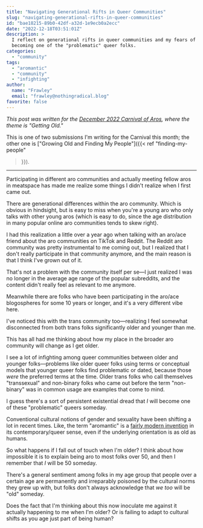 ```yaml
---
title: "Navigating Generational Rifts in Queer Communities"
slug: "navigating-generational-rifts-in-queer-communities"
id: "bae18215-89b0-42df-a32d-1e9ecb0a2ecc"
date: "2022-12-18T03:51:01Z"
description: >
  I reflect on generational rifts in queer communities and my fears of someday
  becoming one of the "problematic" queer folks.
categories:
  - "community"
tags:
  - "aromantic"
  - "community"
  - "infighting"
author:
  name: "Frawley"
  email: "frawley@nothingradical.blog"
favorite: false
---
```


*This post was written for the [December 2022 Carnival of
Aros](https://roboticanary.wordpress.com/2022/11/30/december-2020-carnival-of-aros-getting-old-call-for-submissions/),
where the theme is "Getting Old."*

This is one of two submissions I'm writing for the Carnival this month; the
other one is ["Growing Old and Finding My People"]({{< ref "finding-my-people"
>}}).

---

Participating in different aro communities and actually meeting fellow aros in
meatspace has made me realize some things I didn't realize when I first came
out.

There are generational differences within the aro community. Which is obvious
in hindsight, but is easy to miss when you're a young aro who only talks with
other young aros (which is easy to do, since the age distribution in many
popular online aro communities tends to skew right).

I had this realization a little over a year ago when talking with an aro/ace
friend about the aro communities on TikTok and Reddit. The Reddit aro community
was pretty instrumental to me coming out, but I realized that I don't really
participate in that community anymore, and the main reason is that I think I've
grown out of it.

That's not a problem with the community itself per se—I just realized I was no
longer in the average age range of the popular subreddits, and the content
didn't really feel as relevant to me anymore.

Meanwhile there are folks who have been participating in the aro/ace
blogospheres for some 10 years or longer, and it's a very different vibe here.

I've noticed this with the trans community too—realizing I feel somewhat
disconnected from both trans folks significantly older and younger than me.

This has all had me thinking about how my place in the broader aro community
will change as I get older.

I see a lot of infighting among queer communities between older and younger
folks—problems like older queer folks using terms or conceptual models that
younger queer folks find problematic or dated, because those *were* the
preferred terms at the time. Older trans folks who call themselves
"transsexual" and non-binary folks who came out before the term "non-binary"
was in common usage are examples that come to mind.

I guess there's a sort of persistent existential dread that *I* will become one
of these "problematic" queers someday.

Conventional cultural notions of gender and sexuality have been shifting a lot
in recent times. Like, the term "aromantic" is a [fairly modern
invention](https://acearchive.lgbt/artifacts/hha-maxnova100-feelings-when-dating/)
in its contemporary/queer sense, even if the underlying orientation is as old
as humans.

So what happens if I fall out of touch when I'm older? I think about how
impossible it is to explain being aro to most folks over 50, and then I
remember that *I* will be 50 someday.

There's a general sentiment among folks in my age group that people over a
certain age are permanently and irreparably poisoned by the cultural norms they
grew up with, but folks don't always acknowledge that *we too* will be "old"
someday.

Does the fact that I'm thinking about this now inoculate me against it actually
happening to me when I'm older? Or is failing to adapt to cultural shifts as
you age just part of being human?
